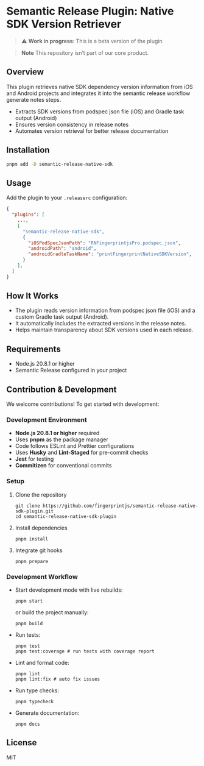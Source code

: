 # Semantic Release Plugin: Native SDK Version Retriever

> :warning: **Work in progress**: This is a beta version of the plugin

> **Note**
> This repository isn’t part of our core product.

## Overview

This plugin retrieves native SDK dependency version information from iOS and Android projects and integrates it into the semantic release workflow generate notes steps.

- Extracts SDK versions from podspec json file (iOS) and Gradle task output (Android)
- Ensures version consistency in release notes
- Automates version retrieval for better release documentation

## Installation

```sh
pnpm add -D semantic-release-native-sdk
```

## Usage

Add the plugin to your `.releaserc` configuration:

```json
{
  "plugins": [
    ...,
    [
      "semantic-release-native-sdk",
      {
        "iOSPodSpecJsonPath": "RNFingerprintjsPro.podspec.json",
        "androidPath": "android",
        "androidGradleTaskName": "printFingerprintNativeSDKVersion",
      }
    ],
  ]
}
```

## How It Works

- The plugin reads version information from podspec json file (iOS) and a custom Gradle task output (Android).
- It automatically includes the extracted versions in the release notes.
- Helps maintain transparency about SDK versions used in each release.

## Requirements

- Node.js 20.8.1 or higher
- Semantic Release configured in your project

## Contribution & Development

We welcome contributions! To get started with development:

### Development Environment

- **Node.js 20.8.1 or higher** required
- Uses **pnpm** as the package manager
- Code follows ESLint and Prettier configurations
- Uses **Husky** and **Lint-Staged** for pre-commit checks
- **Jest** for testing
- **Commitizen** for conventional commits

### Setup

1. Clone the repository
    ```shell
    git clone https://github.com/fingerprintjs/semantic-release-native-sdk-plugin.git
    cd semantic-release-native-sdk-plugin
    ```
2. Install dependencies
    ```shell
    pnpm install
    ```
3. Integrate git hooks
    ```shell
    pnpm prepare
    ```

### Development Workflow

- Start development mode with live rebuilds:
    ```shell
    pnpm start
    ```
    or build the project manually:
    ```shell
    pnpm build
    ```
- Run tests:
    ```shell
    pnpm test
    pnpm test:coverage # run tests with coverage report
    ```
- Lint and format code:
    ```shell
    pnpm lint
    pnpm lint:fix # auto fix issues
    ```
- Run type checks:
    ```shell
    pnpm typecheck
    ```
- Generate documentation:
    ```shell
    pnpm docs
    ```

## License

MIT
